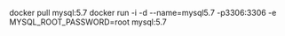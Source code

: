 docker pull mysql:5.7
docker run -i -d --name=mysql5.7 -p3306:3306 -e MYSQL_ROOT_PASSWORD=root mysql:5.7